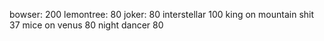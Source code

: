 bowser: 200
lemontree: 80
joker: 80
interstellar 100
king on mountain shit 37
mice on venus 80
night dancer 80
